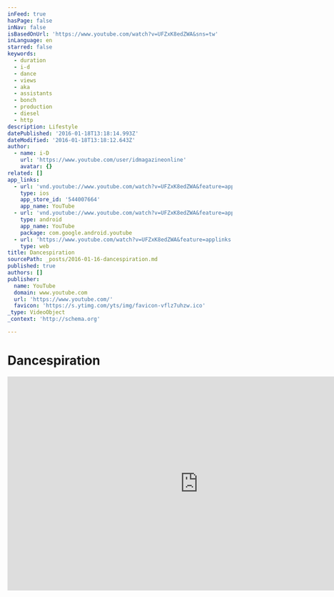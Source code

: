 ```yaml
---
inFeed: true
hasPage: false
inNav: false
isBasedOnUrl: 'https://www.youtube.com/watch?v=UFZxK8edZWA&sns=tw'
inLanguage: en
starred: false
keywords:
  - duration
  - i-d
  - dance
  - views
  - aka
  - assistants
  - bonch
  - production
  - diesel
  - http
description: Lifestyle
datePublished: '2016-01-18T13:18:14.993Z'
dateModified: '2016-01-18T13:18:12.643Z'
author:
  - name: i-D
    url: 'https://www.youtube.com/user/idmagazineonline'
    avatar: {}
related: []
app_links:
  - url: 'vnd.youtube://www.youtube.com/watch?v=UFZxK8edZWA&feature=applinks'
    type: ios
    app_store_id: '544007664'
    app_name: YouTube
  - url: 'vnd.youtube://www.youtube.com/watch?v=UFZxK8edZWA&feature=applinks'
    type: android
    app_name: YouTube
    package: com.google.android.youtube
  - url: 'https://www.youtube.com/watch?v=UFZxK8edZWA&feature=applinks'
    type: web
title: Dancespiration
sourcePath: _posts/2016-01-16-dancespiration.md
published: true
authors: []
publisher:
  name: YouTube
  domain: www.youtube.com
  url: 'https://www.youtube.com/'
  favicon: 'https://s.ytimg.com/yts/img/favicon-vflz7uhzw.ico'
_type: VideoObject
_context: 'http://schema.org'

---
```

# Dancespiration

<iframe src="https://cdn.embedly.com/widgets/media.html?src=https%3A%2F%2Fwww.youtube.com%2Fembed%2FUFZxK8edZWA%3Ffeature%3Doembed&amp;url=https%3A%2F%2Fwww.youtube.com%2Fwatch%3Fv%3DUFZxK8edZWA%26sns%3Dtw&amp;image=https%3A%2F%2Fi.ytimg.com%2Fvi%2FUFZxK8edZWA%2Fhqdefault.jpg&amp;key=b7d04c9b404c499eba89ee7072e1c4f7&amp;type=text%2Fhtml&amp;schema=youtube" width="854" height="480" scrolling="no" frameborder="0" allowfullscreen="allowfullscreen" style=""></iframe>